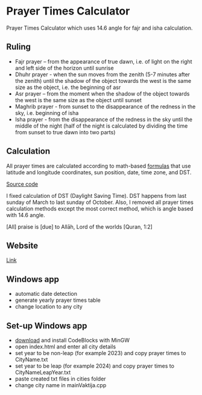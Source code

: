 # Prayer Times Calculator
Prayer Times Calculator which uses 14.6 angle for fajr and isha calculation.

## Ruling
- Fajr prayer – from the appearance of true dawn, i.e. of light
on the right and left side of the horizon until sunrise
- Dhuhr prayer - when the sun moves from the zenith (5-7
minutes after the zenith) until the shadow of the object
towards the west is the same size as the object, i.e. the
beginning of asr
- Asr prayer – from the moment when the shadow of the
object towards the west is the same size as the object until
sunset
- Maghrib prayer - from sunset to the disappearance of the
redness in the sky, i.e. beginning of isha
- Isha prayer - from the disappearance of the redness in the
sky until the middle of the night (half of the night is
calculated by dividing the time from sunset to true dawn into
two parts)

## Calculation
All prayer times are calculated according to math-based [formulas](http://praytimes.org/wiki/Prayer_Times_Calculation) that use latitude and longitude coordinates,
sun position, date, time zone, and DST.

[Source code](http://praytimes.org/code/)

I fixed calculation of DST (Daylight Saving Time).
DST happens from last sunday of March to last sunday of October.
Also, I removed all prayer times calculation methods except the most correct method, which is angle based with 14.6 angle.

[All] praise is [due] to Allāh, Lord of the worlds [Quran, 1:2]

## Website
[Link](https://amarhusika.github.io/prayer-times-calculator)

## Windows app
- automatic date detection
- generate yearly prayer times table
- change location to any city

## Set-up Windows app
- [download](https://sourceforge.net/projects/codeblocks/files/Binaries/20.03/Windows/codeblocks-20.03mingw-setup.exe/download) and install CodeBlocks with MinGW
- open index.html and enter all city details
- set year to be non-leap (for example 2023) and copy prayer times to CityName.txt
- set year to be leap (for example 2024) and copy prayer times to CityNameLeapYear.txt
- paste created txt files in cities folder
- change city name in mainVaktija.cpp



